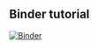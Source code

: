 ## Binder tutorial
[![Binder](https://mybinder.org/badge_logo.svg)](https://mybinder.org/v2/gh/Amundeep-Dhaliwal/lunch_and_learn/HEAD)
